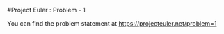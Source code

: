 #Project Euler : Problem - 1

You can find the problem statement at https://projecteuler.net/problem=1
